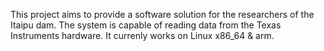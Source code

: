 This project aims to provide a software solution for the researchers of the Itaipu dam. The system is capable of reading data from the Texas Instruments hardware. It currenly works on Linux x86_64 & arm.
